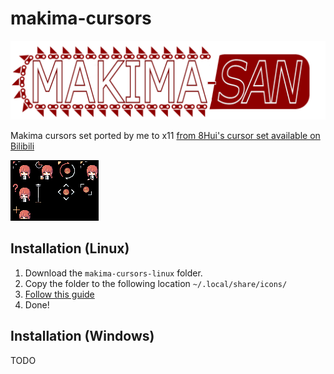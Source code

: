 # makima-cursors
![logo](logo.png)

Makima cursors set ported by me to x11 [from 8Hui's cursor set available on Bilibili](https://www.bilibili.com/video/BV1DW4y1M7Fn)

![preview](preview.png)

## Installation (Linux)
1. Download the `makima-cursors-linux` folder.
2. Copy the folder to the following location `~/.local/share/icons/`
3. [Follow this guide](https://wiki.archlinux.org/title/Cursor_themes#Desktop_environments)
4. Done!

## Installation (Windows)
TODO
